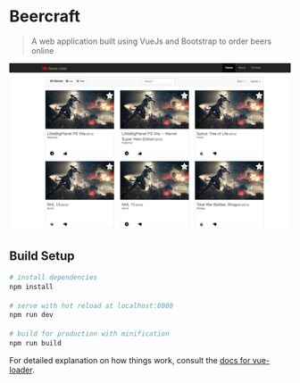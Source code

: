 # Beercraft

> A web application built using VueJs and Bootstrap to order beers online

![alt text](https://github.com/spratap124/Gamelister/blob/master/src/assets/images/homescreen.png)

## Build Setup

``` bash
# install dependencies
npm install

# serve with hot reload at localhost:8080
npm run dev

# build for production with minification
npm run build
```

For detailed explanation on how things work, consult the [docs for vue-loader](http://vuejs.github.io/vue-loader).
